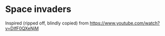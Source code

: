 # Space invaders

Inspired (ripped off, blindly copied) from https://www.youtube.com/watch?v=DIfF0QXeNjM
